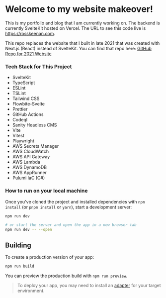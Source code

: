 # Welcome to my website makeover!

This is my portfolio and blog that I am currently working on. The backend is currently SvelteKit hosted on Vercel. The URL to see this code live is https://rosskeenan.com.

This repo replaces the website that I built in late 2021 that was created with Next.js (React) instead of SvelteKit. You can find that repo here: [GitHub Repo for 2021 Website](https://github.com/r-keenan/my-personal-website)

### Tech Stack for This Project

- SvelteKit
- TypeScript
- ESLint
- TSLint
- Tailwind CSS
- Flowbite-Svelte
- Prettier
- GitHub Actions
- Codeql
- Sanity Headless CMS
- Vite
- Vitest
- Playwright
- AWS Secrets Manager
- AWS CloudWatch
- AWS API Gateway
- AWS Lambda
- AWS DynamoDB
- AWS AppRunner
- Pulumi IaC (C#)

### How to run on your local machine

Once you've cloned the project and installed dependencies with `npm install` (or `pnpm install` or `yarn`), start a development server:

```bash
npm run dev

# or start the server and open the app in a new browser tab
npm run dev -- --open
```

## Building

To create a production version of your app:

```bash
npm run build
```

You can preview the production build with `npm run preview`.

> To deploy your app, you may need to install an [adapter](https://svelte.dev/docs/kit/adapters) for your target environment.
